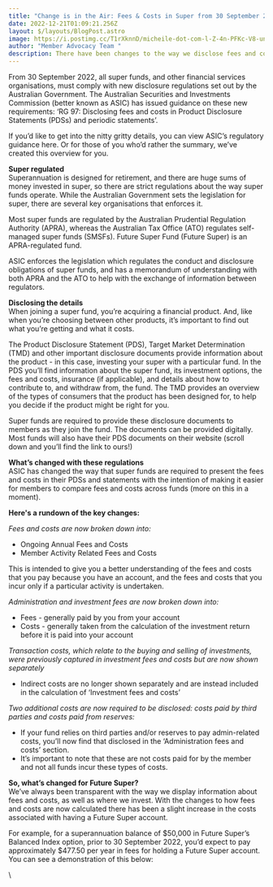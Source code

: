 ```yaml
---
title: "Change is in the Air: Fees & Costs in Super from 30 September 2022"
date: 2022-12-21T01:09:21.256Z
layout: $/layouts/BlogPost.astro
image: https://i.postimg.cc/T1rXknnD/micheile-dot-com-l-Z-4n-PFKc-V8-unsplash.jpg
author: "Member Advocacy Team "
description: There have been changes to the way we disclose fees and costs.
---
```

From 30 September 2022, all super funds, and other financial services organisations, must comply with new disclosure regulations set out by the Australian Government. The Australian Securities and Investments Commission (better known as ASIC) has issued guidance on these new requirements: ‘RG 97: Disclosing fees and costs in Product Disclosure Statements (PDSs) and periodic statements’.

If you’d like to get into the nitty gritty details, you can view ASIC’s regulatory guidance here. Or for those of you who’d rather the summary, we’ve created this overview for you.



**Super regulated**\
Superannuation is designed for retirement, and there are huge sums of money invested in super, so there are strict regulations about the way super funds operate. While the Australian Government sets the legislation for super, there are several key organisations that enforces it.

Most super funds are regulated by the Australian Prudential Regulation Authority (APRA), whereas the Australian Tax Office (ATO) regulates self-managed super funds (SMSFs). Future Super Fund (Future Super) is an APRA-regulated fund.

ASIC enforces the legislation which regulates the conduct and disclosure obligations of super funds, and has a memorandum of understanding with both APRA and the ATO to help with the exchange of information between regulators.



**Disclosing the details**\
When joining a super fund, you’re acquiring a financial product. And, like when you’re choosing between other products, it’s important to find out what you’re getting and what it costs.

The Product Disclosure Statement (PDS), Target Market Determination (TMD) and other important disclosure documents provide information about the product - in this case, investing your super with a particular fund. In the PDS you’ll find information about the super fund, its investment options, the fees and costs, insurance (if applicable), and details about how to contribute to, and withdraw from, the fund. The TMD provides an overview of the types of consumers that the product has been designed for, to help you decide if the product might be right for you.

Super funds are required to provide these disclosure documents to members as they join the fund. The documents can be provided digitally. Most funds will also have their PDS documents on their website (scroll down and you’ll find the link to ours!)

**What’s changed with these regulations**\
ASIC has changed the way that super funds are required to present the fees and costs in their PDSs and statements with the intention of making it easier for members to compare fees and costs across funds (more on this in a moment).



**H﻿ere's a rundown of the key changes:** 

*Fees and costs are now broken down into:* 

* Ongoing Annual Fees and Costs
* Member Activity Related Fees and Costs

This is intended to give you a better understanding of the fees and costs that you pay because you have an account, and the fees and costs that you incur only if a particular activity is undertaken.

*Administration and investment fees are now broken down into:*

* Fees - generally paid by you from your account
* Costs - generally taken from the calculation of the investment return before it is paid into your account

*Transaction costs, which relate to the buying and selling of investments, were previously captured in investment fees and costs but are now shown separately*

* Indirect costs are no longer shown separately and are instead included in the calculation of ‘Investment fees and costs’

*Two additional costs are now required to be disclosed: costs paid by third parties and costs paid from reserves:*

* If your fund relies on third parties and/or reserves to pay admin-related costs, you’ll now find that disclosed in the ‘Administration fees and costs’ section. 
* It’s important to note that these are not costs paid for by the member and not all funds incur these types of costs. 



**So, what’s changed for Future Super?**\
We’ve always been transparent with the way we display information about fees and costs, as well as where we invest. With the changes to how fees and costs are now calculated there has been a slight increase in the costs associated with having a Future Super account.

For example, for a superannuation balance of $50,000 in Future Super’s Balanced Index option, prior to 30 September 2022, you’d expect to pay approximately $477.50 per year in fees for holding a Future Super account. You can see a demonstration of this below: 

\